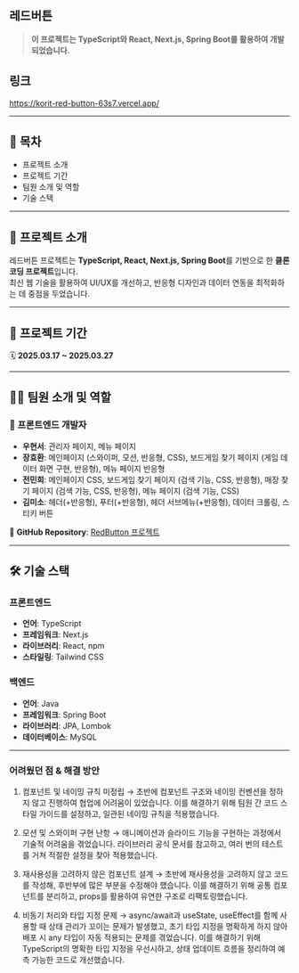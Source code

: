 ## **레드버튼**

> **이 프로젝트는 TypeScript와 React, Next.js, Spring Boot를 활용하여 개발되었습니다.**  

## 링크
https://korit-red-button-63s7.vercel.app/

---

## 📖 목차  
- 프로젝트 소개  
- 프로젝트 기간  
- 팀원 소개 및 역할  
- 기술 스택  

---

## 📌 **프로젝트 소개**  
레드버튼 프로젝트는 **TypeScript, React, Next.js, Spring Boot**를 기반으로 한 **클론 코딩 프로젝트**입니다.  
최신 웹 기술을 활용하여 UI/UX를 개선하고, 반응형 디자인과 데이터 연동을 최적화하는 데 중점을 두었습니다.  

---

## 📆 **프로젝트 기간**  
🗓 **2025.03.17 ~ 2025.03.27**  

---

## 🧑‍💻 **팀원 소개 및 역할**  

### 🔹 **프론트엔드 개발자**  
- **우현서**: 관리자 페이지, 메뉴 페이지  
- **장효환**: 메인페이지 (스와이퍼, 모션, 반응형, CSS), 보드게임 찾기 페이지 (게임 데이터 화면 구현, 반응형), 메뉴 페이지 반응형  
- **전민희**: 메인페이지 CSS, 보드게임 찾기 페이지 (검색 기능, CSS, 반응형), 매장 찾기 페이지 (검색 기능, CSS, 반응형), 메뉴 페이지 (검색 기능, CSS)  
- **김미소**: 헤더(+반응형), 푸터(+반응형), 헤더 서브메뉴(+반응형), 데이터 크롤링, 스티키 버튼  

🔗 **GitHub Repository**: [RedButton 프로젝트](https://github.com/hyunseo01/RedButton.git)  

---

## 🛠 **기술 스택**  

### **프론트엔드**  
- **언어**: TypeScript  
- **프레임워크**: Next.js  
- **라이브러리**: React, npm  
- **스타일링**: Tailwind CSS  

### **백엔드**  
- **언어**: Java  
- **프레임워크**: Spring Boot  
- **라이브러리**: JPA, Lombok  
- **데이터베이스**: MySQL  

---
### 어려웠던 점 & 해결 방안
1. 컴포넌트 및 네이밍 규칙 미정립 → 초반에 컴포넌트 구조와 네이밍 컨벤션을 정하지 않고 진행하여 협업에 어려움이 있었습니다. 이를 해결하기 위해 팀원 간 코드 스타일 가이드를 설정하고, 일관된 네이밍 규칙을 적용했습니다.

2. 모션 및 스와이퍼 구현 난항 → 애니메이션과 슬라이드 기능을 구현하는 과정에서 기술적 어려움을 겪었습니다. 라이브러리 공식 문서를 참고하고, 여러 번의 테스트를 거쳐 적절한 설정을 찾아 적용했습니다.

3. 재사용성을 고려하지 않은 컴포넌트 설계 → 초반에 재사용성을 고려하지 않고 코드를 작성해, 후반부에 많은 부분을 수정해야 했습니다. 이를 해결하기 위해 공통 컴포넌트를 분리하고, props를 활용하여 유연한 구조로 리팩토링했습니다.

4. 비동기 처리와 타입 지정 문제 → async/await과 useState, useEffect를 함께 사용할 때 상태 관리가 꼬이는 문제가 발생했고, 초기 타입 지정을 명확하게 하지 않아 배포 시 any 타입이 자동 적용되는 문제를 겪었습니다. 이를 해결하기 위해 TypeScript의 명확한 타입 지정을 우선시하고, 상태 업데이트 흐름을 정리하여 예측 가능한 코드로 개선했습니다.
